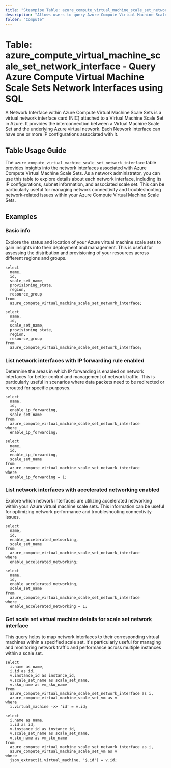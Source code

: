 ```yaml
---
title: "Steampipe Table: azure_compute_virtual_machine_scale_set_network_interface - Query Azure Compute Virtual Machine Scale Sets Network Interfaces using SQL"
description: "Allows users to query Azure Compute Virtual Machine Scale Sets Network Interfaces, providing detailed information about the network interfaces of each scale set."
folder: "Compute"
---
```


# Table: azure_compute_virtual_machine_scale_set_network_interface - Query Azure Compute Virtual Machine Scale Sets Network Interfaces using SQL

A Network Interface within Azure Compute Virtual Machine Scale Sets is a virtual network interface card (NIC) attached to a Virtual Machine Scale Set in Azure. It provides the interconnection between a Virtual Machine Scale Set and the underlying Azure virtual network. Each Network Interface can have one or more IP configurations associated with it.

## Table Usage Guide

The `azure_compute_virtual_machine_scale_set_network_interface` table provides insights into the network interfaces associated with Azure Compute Virtual Machine Scale Sets. As a network administrator, you can use this table to explore details about each network interface, including its IP configurations, subnet information, and associated scale set. This can be particularly useful for managing network connectivity and troubleshooting network-related issues within your Azure Compute Virtual Machine Scale Sets.

## Examples

### Basic info
Explore the status and location of your Azure virtual machine scale sets to gain insights into their deployment and management. This is useful for assessing the distribution and provisioning of your resources across different regions and groups.

```sql+postgres
select
  name,
  id,
  scale_set_name,
  provisioning_state,
  region,
  resource_group
from
  azure_compute_virtual_machine_scale_set_network_interface;
```

```sql+sqlite
select
  name,
  id,
  scale_set_name,
  provisioning_state,
  region,
  resource_group
from
  azure_compute_virtual_machine_scale_set_network_interface;
```

### List network interfaces with IP forwarding rule enabled
Determine the areas in which IP forwarding is enabled on network interfaces for better control and management of network traffic. This is particularly useful in scenarios where data packets need to be redirected or rerouted for specific purposes.

```sql+postgres
select
  name,
  id,
  enable_ip_forwarding,
  scale_set_name
from
  azure_compute_virtual_machine_scale_set_network_interface
where
  enable_ip_forwarding;
```

```sql+sqlite
select
  name,
  id,
  enable_ip_forwarding,
  scale_set_name
from
  azure_compute_virtual_machine_scale_set_network_interface
where
  enable_ip_forwarding = 1;
```

### List network interfaces with accelerated networking enabled
Explore which network interfaces are utilizing accelerated networking within your Azure virtual machine scale sets. This information can be useful for optimizing network performance and troubleshooting connectivity issues.

```sql+postgres
select
  name,
  id,
  enable_accelerated_networking,
  scale_set_name
from
  azure_compute_virtual_machine_scale_set_network_interface
where
  enable_accelerated_networking;
```

```sql+sqlite
select
  name,
  id,
  enable_accelerated_networking,
  scale_set_name
from
  azure_compute_virtual_machine_scale_set_network_interface
where
  enable_accelerated_networking = 1;
```

### Get scale set virtual machine details for scale set network interface
This query helps to map network interfaces to their corresponding virtual machines within a specified scale set. It's particularly useful for managing and monitoring network traffic and performance across multiple instances within a scale set.

```sql+postgres
select
  i.name as name,
  i.id as id,
  v.instance_id as instance_id,
  v.scale_set_name as scale_set_name,
  v.sku_name as vm_sku_name
from
  azure_compute_virtual_machine_scale_set_network_interface as i,
  azure_compute_virtual_machine_scale_set_vm as v
where
  i.virtual_machine ->> 'id' = v.id;
```

```sql+sqlite
select
  i.name as name,
  i.id as id,
  v.instance_id as instance_id,
  v.scale_set_name as scale_set_name,
  v.sku_name as vm_sku_name
from
  azure_compute_virtual_machine_scale_set_network_interface as i,
  azure_compute_virtual_machine_scale_set_vm as v
where
  json_extract(i.virtual_machine, '$.id') = v.id;
```